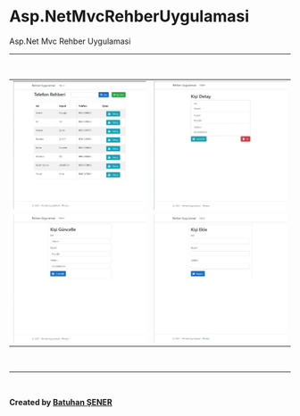 # Asp.NetMvcRehberUygulamasi
<p>Asp.Net Mvc Rehber Uygulamasi</p>
<hr>
<br/>
<table style="width:100%">
  <tr>
    <td><img src="https://github.com/senerbatuhan/Asp.NetMvcRehberUygulamasi/blob/main/Resimler/Screenshot_1.jpg" width="100%"></td>
    <td><img src="https://github.com/senerbatuhan/Asp.NetMvcRehberUygulamasi/blob/main/Resimler/Screenshot_2.jpg" width="100%"></td> 
  </tr>
    <tr>
    <td><img src="https://github.com/senerbatuhan/Asp.NetMvcRehberUygulamasi/blob/main/Resimler/Screenshot_3.jpg" width="100%"></td>
    <td><img src="https://github.com/senerbatuhan/Asp.NetMvcRehberUygulamasi/blob/main/Resimler/Screenshot_4.jpg" width="100%"></td> 
  </tr>
</table> 
<br/>
<hr>
<br/>
<p><b>Created by <a href="https://www.linkedin.com/in/senerbatuhan/">Batuhan ŞENER</a></b></p>
<br/>
